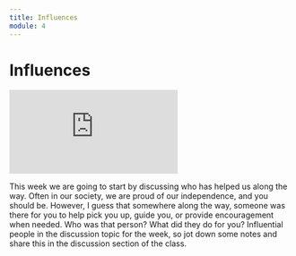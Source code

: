 ```yaml
---
title: Influences
module: 4
---
```


# Influences

<div class="embed-responsive embed-responsive-16by9"><iframe class="embed-responsive-item" src="https://www.youtube.com/embed/gZEKCcVHbXo" frameborder="0" allowfullscreen></iframe></div>

This week we are going to start by discussing who has helped us along the way.  Often in our society, we are proud of our independence, and you should be. However, I guess that somewhere along the way, someone was there for you to help pick you up, guide you, or provide encouragement when needed.  Who was that person?  What did they do for you?  Influential people in the discussion topic for the week, so jot down some notes and share this in the discussion section of the class.